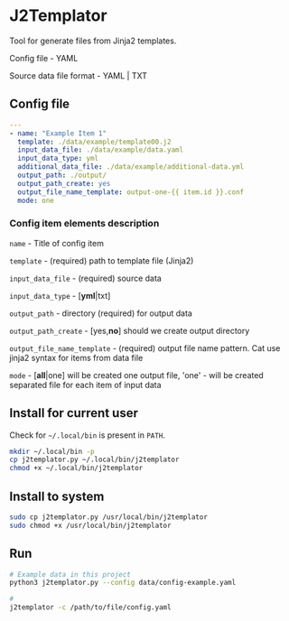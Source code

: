 # J2Templator

Tool for generate files from Jinja2 templates.

Config file - YAML

Source data file format - YAML | TXT

## Config file 

```yaml
---
- name: "Example Item 1" 
  template: ./data/example/template00.j2
  input_data_file: ./data/example/data.yaml
  input_data_type: yml
  additional_data_file: ./data/example/additional-data.yml
  output_path: ./output/
  output_path_create: yes
  output_file_name_template: output-one-{{ item.id }}.conf
  mode: one
```

### Config item elements description

`name` - Title of config item

`template` - (required) path to template file (Jinja2)

`input_data_file` - (required) source data

`input_data_type` - [**yml**|txt]

`output_path` - directory (required) for output data

`output_path_create` - [yes,**no**] should we create output directory

`output_file_name_template` - (required) output file name pattern. Cat use jinja2 syntax for items from data file

`mode` - [**all**|one] will be created one output file, 'one' - will be created separated file for each item of input data

## Install for current user 

Check for `~/.local/bin` is present in `PATH`.

```bash
mkdir ~/.local/bin -p
cp j2templator.py ~/.local/bin/j2templator
chmod +x ~/.local/bin/j2templator
```

## Install to system 

```bash
sudo cp j2templator.py /usr/local/bin/j2templator
sudo chmod +x /usr/local/bin/j2templator
```

## Run

```bash
# Example data in this project
python3 j2templator.py --config data/config-example.yaml

# 
j2templator -c /path/to/file/config.yaml
```
